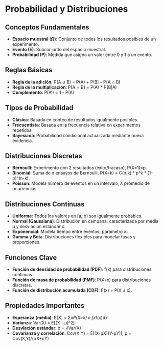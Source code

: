 # Probabilidad y Distribuciones

## Conceptos Fundamentales
- **Espacio muestral (Ω)**: Conjunto de todos los resultados posibles de un experimento.
- **Evento (E)**: Subconjunto del espacio muestral.
- **Probabilidad (P)**: Medida que asigna un valor entre 0 y 1 a un evento.

## Reglas Básicas
- **Regla de la adición**: P(A ∪ B) = P(A) + P(B) - P(A ∩ B)
- **Regla de la multiplicación**: P(A ∩ B) = P(A) * P(B|A)
- **Complemento**: P(A') = 1 - P(A)

## Tipos de Probabilidad
- **Clásica**: Basada en conteo de resultados igualmente posibles.
- **Frecuentista**: Basada en la frecuencia relativa en experimentos repetidos.
- **Bayesiana**: Probabilidad condicional actualizada mediante nueva evidencia.

## Distribuciones Discretas
- **Bernoulli**: Experimento con 2 resultados (éxito/fracaso), P(X=1)=p.
- **Binomial**: Suma de n ensayos de Bernoulli, P(X=k) = C(n,k) * p^k * (1-p)^(n-k).
- **Poisson**: Modela número de eventos en un intervalo, λ promedio de ocurrencias.

## Distribuciones Continuas
- **Uniforme**: Todos los valores en [a, b] son igualmente probables.
- **Normal (Gaussiana)**: Distribución en campana; caracterizada por media μ y desviación estándar σ.
- **Exponencial**: Modela tiempo entre eventos; parámetro λ.
- **Gamma y Beta**: Distribuciones flexibles para modelar tasas y proporciones.

## Funciones Clave
- **Función de densidad de probabilidad (PDF)**: f(x) para distribuciones continuas.
- **Función de masa de probabilidad (PMF)**: P(X=x) para distribuciones discretas.
- **Función de distribución acumulada (CDF)**: F(x) = P(X ≤ x).

## Propiedades Importantes
- **Esperanza (media)**: E[X] = Σx*P(X=x) o ∫x*f(x)dx
- **Varianza**: Var(X) = E[(X - μ)^2]
- **Desviación estándar**: σ = √Var(X)
- **Covarianza y correlación**: Cov(X,Y) = E[(X-μX)(Y-μY)], ρ = Cov(X,Y)/(σX*σY)